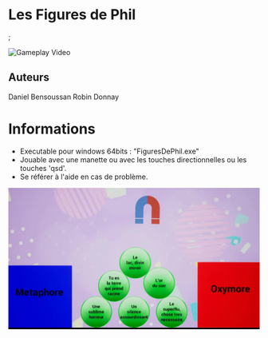 # Les Figures de Phil  

<!-- ![The Title Screen of the Game](Content/Resources/FigureDePhilMainTitle.jpg "Title Screen") -->;

![Gameplay Video](Content/Resources/GameGif.gif "Gameplay video")

## Auteurs
Daniel Bensoussan 
Robin Donnay 

# Informations 
 - Executable pour windows 64bits : "FiguresDePhil.exe"  
 - Jouable avec une manette ou avec les touches directionnelles ou les touches 'qsd'.  
 - Se référer à l'aide en cas de problème.  
 
 ![A Game Screen](Content/Resources/FigureDePhilGame.jpg "Game Screen")